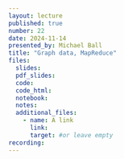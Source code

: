 ```yaml
---
layout: lecture
published: true
number: 22
date: 2024-11-14
presented_by: Michael Ball
title: "Graph data, MapReduce"
files:
  slides:
  pdf_slides:
  code:
  code_html:
  notebook:
  notes:
  additional_files:
    - name: A link
      link:
      target: #or leave empty
recording:
---
```

